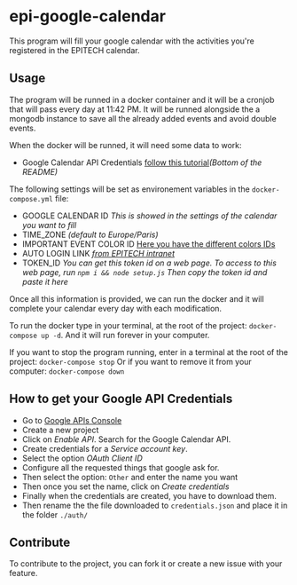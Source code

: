 # epi-google-calendar

This program will fill your google calendar with the activities you're registered in the EPITECH calendar.

## Usage

The program will be runned in a docker container and it will be a cronjob that will pass every day at 11:42 PM.
It will be runned alongside the a mongodb instance to save all the already added events and avoid double events.

When the docker will be runned, it will need some data to work:

- Google Calendar API Credentials [follow this tutorial](##How-to-get-your-Google-API-Credentials)*(Bottom of the README)*

The following settings will be set as environement variables in the `docker-compose.yml` file:
- GOOGLE CALENDAR ID *This is showed in the settings of the calendar you want to fill*
- TIME_ZONE *(default to Europe/Paris)*
- IMPORTANT EVENT COLOR ID [Here you have the different colors IDs](https://lukeboyle.com/blog-posts/2016/04/google-calendar-api---color-id/)
- AUTO LOGIN LINK *[from EPITECH intranet](https://intra.epitech.eu/admin/autolog)*
- TOKEN_ID *You can get this token id on a web page. To access to this web page, run `npm i && node setup.js` Then copy the token id and paste it here*

Once all this information is provided, we can run the docker and it will complete your calendar every day with each modification.

To run the docker type in your terminal, at the root of the project: `docker-compose up -d`.
And it will run forever in your computer.

If you want to stop the program running, enter in a terminal at the root of the project: `docker-compose stop`
Or if you want to remove it from your computer: `docker-compose down`

## How to get your Google API Credentials

- Go to [Google APIs Console](https://console.developers.google.com)
- Create a new project
- Click on *Enable API*. Search for the Google Calendar API.
- Create credentials for a *Service account key*.
- Select the option *OAuth Client ID*
- Configure all the requested things that google ask for.
- Then select the option: `Other` and enter the name you want
- Then once you set the name, click on *Create credentials*
- Finally when the credentials are created, you have to download them.
- Then rename the the file downloaded to `credentials.json` and place it in the folder `./auth/`


## Contribute

To contribute to the project, you can fork it or create a new issue with your feature.
